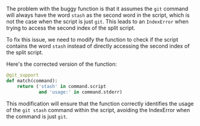 The problem with the buggy function is that it assumes the `git` command will always have the word `stash` as the second word in the script, which is not the case when the script is just `git`. This leads to an `IndexError` when trying to access the second index of the split script.

To fix this issue, we need to modify the function to check if the script contains the word `stash` instead of directly accessing the second index of the split script.

Here's the corrected version of the function:
```python
@git_support
def match(command):
    return ('stash' in command.script
            and 'usage:' in command.stderr)
```

This modification will ensure that the function correctly identifies the usage of the `git stash` command within the script, avoiding the IndexError when the command is just `git`.